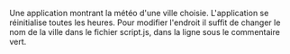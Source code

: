 Une application montrant la météo d'une ville choisie. L'application se réinitialise toutes les heures. Pour modifier l'endroit il suffit de changer le nom de la ville dans le fichier script.js, dans la ligne sous le commentaire vert.

